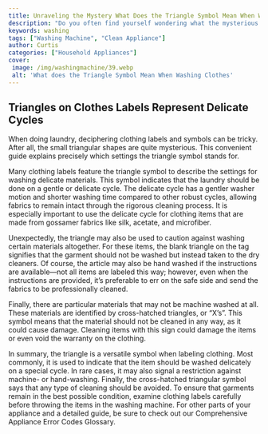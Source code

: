 ```yaml
---
title: Unraveling the Mystery What Does the Triangle Symbol Mean When Washing Clothes
description: "Do you often find yourself wondering what the mysterious triangle symbol at the bottom of your clothes labels means Read this blog post to find out its meaning and make sure youre taking proper care of your garments"
keywords: washing
tags: ["Washing Machine", "Clean Appliance"]
author: Curtis
categories: ["Household Appliances"]
cover: 
 image: /img/washingmachine/39.webp
 alt: 'What does the Triangle Symbol Mean When Washing Clothes'
---
```

## Triangles on Clothes Labels Represent Delicate Cycles
When doing laundry, deciphering clothing labels and symbols can be tricky. After all, the small triangular shapes are quite mysterious. This convenient guide explains precisely which settings the triangle symbol stands for. 

Many clothing labels feature the triangle symbol to describe the settings for washing delicate materials. This symbol indicates that the laundry should be done on a gentle or delicate cycle. The delicate cycle has a gentler washer motion and shorter washing time compared to other robust cycles, allowing fabrics to remain intact through the rigorous cleaning process. It is especially important to use the delicate cycle for clothing items that are made from gossamer fabrics like silk, acetate, and microfiber.

Unexpectedly, the triangle may also be used to caution against washing certain materials altogether. For these items, the blank triangle on the tag signifies that the garment should not be washed but instead taken to the dry cleaners. Of course, the article may also be hand washed if the instructions are available—not all items are labeled this way; however, even when the instructions are provided, it’s preferable to err on the safe side and send the fabrics to be professionally cleaned. 

Finally, there are particular materials that may not be machine washed at all. These materials are identified by cross-hatched triangles, or “X’s”. This symbol means that the material should not be cleaned in any way, as it could cause damage. Cleaning items with this sign could damage the items or even void the warranty on the clothing. 

In summary, the triangle is a versatile symbol when labeling clothing. Most commonly, it is used to indicate that the item should be washed delicately on a special cycle. In rare cases, it may also signal a restriction against machine- or hand-washing. Finally, the cross-hatched triangular symbol says that any type of cleaning should be avoided. To ensure that garments remain in the best possible condition, examine clothing labels carefully before throwing the items in the washing machine. For other parts of your appliance and a detailed guide, be sure to check out our Comprehensive Appliance Error Codes Glossary.
